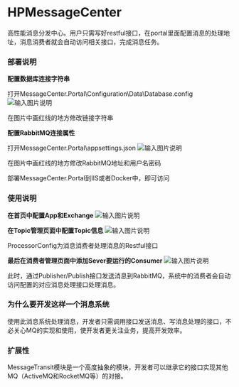 # HPMessageCenter
高性能消息分发中心。用户只需写好restful接口，在portal里面配置消息的处理地址，消息消费者就会自动访问相关接口，完成消息任务。

### 部署说明

 **配置数据库连接字符串** 

打开MessageCenter.Portal\Configuration\Data\Database.config
![输入图片说明](https://gitee.com/uploads/images/2018/0301/161547_191f3532_13001.png "TIM图片20180301161514.png")

在图片中画红线的地方修改链接字符串

 **配置RabbitMQ连接属性** 

打开MessageCenter.Portal\appsettings.json
![输入图片说明](https://gitee.com/uploads/images/2018/0301/161838_940d3b45_13001.png "TIM截图20180301161815.png")

在图片中画红线的地方修改RabbitMQ地址和用户名密码

部署MessageCenter.Portal到IIS或者Docker中，即可访问

### 使用说明

 **在首页中配置App和Exchange** 
![输入图片说明](https://gitee.com/uploads/images/2018/0301/162227_02b643e3_13001.png "TIM截图20180301162157.png")

 **在Topic管理页面中配置Topic信息** 
![输入图片说明](https://gitee.com/uploads/images/2018/0301/162325_f9047cb3_13001.png "TIM截图20180301162251.png")

ProcessorConfig为消息消费者处理消息的Restful接口

 **最后在消费者管理页面中添加Sever要运行的Consumer** 
![输入图片说明](https://gitee.com/uploads/images/2018/0301/162558_5e4275d8_13001.png "TIM图片20180301162542.png")

此时，通过Publisher/Publish接口发送消息到RabbitMQ，系统中的消费者会自动访问配置的对应消息处理接口处理消息。

### 为什么要开发这样一个消息系统

使用此消息系统处理消息，开发者只需调用接口发送消息、写消息处理的接口，不必关心MQ的实现和使用，使开发者更关注业务，提高开发效率。

### 扩展性

MessageTransit模块是一个高度抽象的模块，开发者可以继承它的接口实现其他MQ（ActiveMQ和RocketMQ等）的对接。
